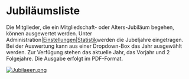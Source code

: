 # Jubiläumsliste

Die Mitglieder, die ein Mitgliedschaft- oder Alters-Jubiläum begehen, können ausgewertet werden. Unter Administration\|[Einstellungen](http://www.jverein.de/wiki/index.php?title=Einstellungen)\|[Statistik](http://www.jverein.de/wiki/index.php?title=Einstellungen#Statistik)werden die Jubeljahre eingetragen. Bei der Auswertung kann aus einer Dropdown-Box das Jahr ausgewählt werden. Zur Verfügung stehen das aktuelle Jahr, das Vorjahr und 2 Folgejahre. Die Ausgabe erfolgt im PDF-Format.

[![](http://www.jverein.de/wiki/images/1/13/Jubilaeen.png "Jubilaeen.png")](http://www.jverein.de/wiki/index.php?title=Datei:Jubilaeen.png)



